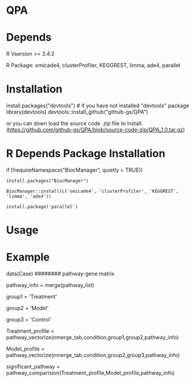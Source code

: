 
# QPA


# Depends
R Vsersion >= 3.4.2

R Package: omicade4, clusterProfiler, KEGGREST, limma, ade4, parallel

# Installation

install.packages("devtools")    # if you have not installed "devtools" package
library(devtools)
devtools::install_github("github-gs/QPA")

or you can down load the source code .zip file to install.
(https://github.com/github-gs/QPA/blob/source-code-zip/QPA_1.0.tar.gz) 


# R Depends Package Installation
if (!requireNamespace("BiocManager", quietly = TRUE))

    install.packages("BiocManager")
    
    BiocManager::install(c('omicade4', 'clusterProfiler', 'KEGGREST', 'limma', 'ade4'))

    install.package('parallel')

# Usage

# Example

data(Case)  ######## pathway-gene matrix


pathway_info = merge(pathway_list)

group1 = 'Treatment'

group2 = 'Model'

group3 = 'Control'


Treatment_profile = pathway_vectorize(nmerge_tab,condition,group1,group2,pathway_info)

Model_profile = pathway_vectorize(nmerge_tab,condition,group2,group3,pathway_info)

significant_pathway = pathway_comparision(Treatment_profile,Model_profile,pathway_info)
